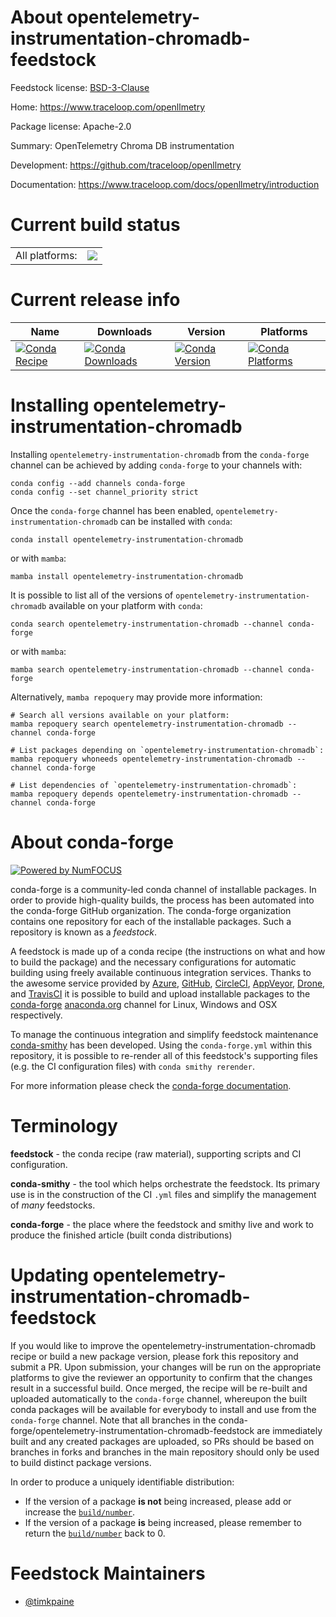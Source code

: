 About opentelemetry-instrumentation-chromadb-feedstock
======================================================

Feedstock license: [BSD-3-Clause](https://github.com/conda-forge/opentelemetry-instrumentation-chromadb-feedstock/blob/main/LICENSE.txt)

Home: https://www.traceloop.com/openllmetry

Package license: Apache-2.0

Summary: OpenTelemetry Chroma DB instrumentation

Development: https://github.com/traceloop/openllmetry

Documentation: https://www.traceloop.com/docs/openllmetry/introduction

Current build status
====================


<table><tr><td>All platforms:</td>
    <td>
      <a href="https://dev.azure.com/conda-forge/feedstock-builds/_build/latest?definitionId=25163&branchName=main">
        <img src="https://dev.azure.com/conda-forge/feedstock-builds/_apis/build/status/opentelemetry-instrumentation-chromadb-feedstock?branchName=main">
      </a>
    </td>
  </tr>
</table>

Current release info
====================

| Name | Downloads | Version | Platforms |
| --- | --- | --- | --- |
| [![Conda Recipe](https://img.shields.io/badge/recipe-opentelemetry--instrumentation--chromadb-green.svg)](https://anaconda.org/conda-forge/opentelemetry-instrumentation-chromadb) | [![Conda Downloads](https://img.shields.io/conda/dn/conda-forge/opentelemetry-instrumentation-chromadb.svg)](https://anaconda.org/conda-forge/opentelemetry-instrumentation-chromadb) | [![Conda Version](https://img.shields.io/conda/vn/conda-forge/opentelemetry-instrumentation-chromadb.svg)](https://anaconda.org/conda-forge/opentelemetry-instrumentation-chromadb) | [![Conda Platforms](https://img.shields.io/conda/pn/conda-forge/opentelemetry-instrumentation-chromadb.svg)](https://anaconda.org/conda-forge/opentelemetry-instrumentation-chromadb) |

Installing opentelemetry-instrumentation-chromadb
=================================================

Installing `opentelemetry-instrumentation-chromadb` from the `conda-forge` channel can be achieved by adding `conda-forge` to your channels with:

```
conda config --add channels conda-forge
conda config --set channel_priority strict
```

Once the `conda-forge` channel has been enabled, `opentelemetry-instrumentation-chromadb` can be installed with `conda`:

```
conda install opentelemetry-instrumentation-chromadb
```

or with `mamba`:

```
mamba install opentelemetry-instrumentation-chromadb
```

It is possible to list all of the versions of `opentelemetry-instrumentation-chromadb` available on your platform with `conda`:

```
conda search opentelemetry-instrumentation-chromadb --channel conda-forge
```

or with `mamba`:

```
mamba search opentelemetry-instrumentation-chromadb --channel conda-forge
```

Alternatively, `mamba repoquery` may provide more information:

```
# Search all versions available on your platform:
mamba repoquery search opentelemetry-instrumentation-chromadb --channel conda-forge

# List packages depending on `opentelemetry-instrumentation-chromadb`:
mamba repoquery whoneeds opentelemetry-instrumentation-chromadb --channel conda-forge

# List dependencies of `opentelemetry-instrumentation-chromadb`:
mamba repoquery depends opentelemetry-instrumentation-chromadb --channel conda-forge
```


About conda-forge
=================

[![Powered by
NumFOCUS](https://img.shields.io/badge/powered%20by-NumFOCUS-orange.svg?style=flat&colorA=E1523D&colorB=007D8A)](https://numfocus.org)

conda-forge is a community-led conda channel of installable packages.
In order to provide high-quality builds, the process has been automated into the
conda-forge GitHub organization. The conda-forge organization contains one repository
for each of the installable packages. Such a repository is known as a *feedstock*.

A feedstock is made up of a conda recipe (the instructions on what and how to build
the package) and the necessary configurations for automatic building using freely
available continuous integration services. Thanks to the awesome service provided by
[Azure](https://azure.microsoft.com/en-us/services/devops/), [GitHub](https://github.com/),
[CircleCI](https://circleci.com/), [AppVeyor](https://www.appveyor.com/),
[Drone](https://cloud.drone.io/welcome), and [TravisCI](https://travis-ci.com/)
it is possible to build and upload installable packages to the
[conda-forge](https://anaconda.org/conda-forge) [anaconda.org](https://anaconda.org/)
channel for Linux, Windows and OSX respectively.

To manage the continuous integration and simplify feedstock maintenance
[conda-smithy](https://github.com/conda-forge/conda-smithy) has been developed.
Using the ``conda-forge.yml`` within this repository, it is possible to re-render all of
this feedstock's supporting files (e.g. the CI configuration files) with ``conda smithy rerender``.

For more information please check the [conda-forge documentation](https://conda-forge.org/docs/).

Terminology
===========

**feedstock** - the conda recipe (raw material), supporting scripts and CI configuration.

**conda-smithy** - the tool which helps orchestrate the feedstock.
                   Its primary use is in the construction of the CI ``.yml`` files
                   and simplify the management of *many* feedstocks.

**conda-forge** - the place where the feedstock and smithy live and work to
                  produce the finished article (built conda distributions)


Updating opentelemetry-instrumentation-chromadb-feedstock
=========================================================

If you would like to improve the opentelemetry-instrumentation-chromadb recipe or build a new
package version, please fork this repository and submit a PR. Upon submission,
your changes will be run on the appropriate platforms to give the reviewer an
opportunity to confirm that the changes result in a successful build. Once
merged, the recipe will be re-built and uploaded automatically to the
`conda-forge` channel, whereupon the built conda packages will be available for
everybody to install and use from the `conda-forge` channel.
Note that all branches in the conda-forge/opentelemetry-instrumentation-chromadb-feedstock are
immediately built and any created packages are uploaded, so PRs should be based
on branches in forks and branches in the main repository should only be used to
build distinct package versions.

In order to produce a uniquely identifiable distribution:
 * If the version of a package **is not** being increased, please add or increase
   the [``build/number``](https://docs.conda.io/projects/conda-build/en/latest/resources/define-metadata.html#build-number-and-string).
 * If the version of a package **is** being increased, please remember to return
   the [``build/number``](https://docs.conda.io/projects/conda-build/en/latest/resources/define-metadata.html#build-number-and-string)
   back to 0.

Feedstock Maintainers
=====================

* [@timkpaine](https://github.com/timkpaine/)


<!-- dummy commit to enable rerendering -->

